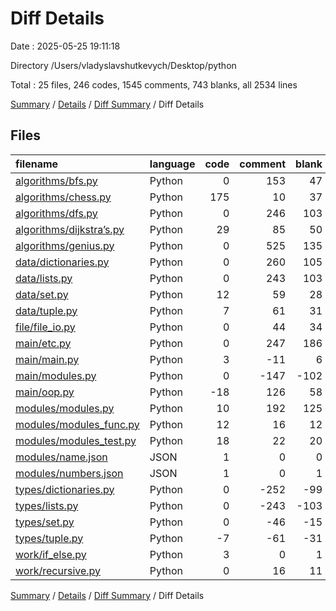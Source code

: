 # Diff Details

Date : 2025-05-25 19:11:18

Directory /Users/vladyslavshutkevych/Desktop/python

Total : 25 files,  246 codes, 1545 comments, 743 blanks, all 2534 lines

[Summary](results.md) / [Details](details.md) / [Diff Summary](diff.md) / Diff Details

## Files
| filename | language | code | comment | blank | total |
| :--- | :--- | ---: | ---: | ---: | ---: |
| [algorithms/bfs.py](/algorithms/bfs.py) | Python | 0 | 153 | 47 | 200 |
| [algorithms/chess.py](/algorithms/chess.py) | Python | 175 | 10 | 37 | 222 |
| [algorithms/dfs.py](/algorithms/dfs.py) | Python | 0 | 246 | 103 | 349 |
| [algorithms/dijkstra’s.py](/algorithms/dijkstra%E2%80%99s.py) | Python | 29 | 85 | 50 | 164 |
| [algorithms/genius.py](/algorithms/genius.py) | Python | 0 | 525 | 135 | 660 |
| [data/dictionaries.py](/data/dictionaries.py) | Python | 0 | 260 | 105 | 365 |
| [data/lists.py](/data/lists.py) | Python | 0 | 243 | 103 | 346 |
| [data/set.py](/data/set.py) | Python | 12 | 59 | 28 | 99 |
| [data/tuple.py](/data/tuple.py) | Python | 7 | 61 | 31 | 99 |
| [file/file\_io.py](/file/file_io.py) | Python | 0 | 44 | 34 | 78 |
| [main/etc.py](/main/etc.py) | Python | 0 | 247 | 186 | 433 |
| [main/main.py](/main/main.py) | Python | 3 | -11 | 6 | -2 |
| [main/modules.py](/main/modules.py) | Python | 0 | -147 | -102 | -249 |
| [main/oop.py](/main/oop.py) | Python | -18 | 126 | 58 | 166 |
| [modules/modules.py](/modules/modules.py) | Python | 10 | 192 | 125 | 327 |
| [modules/modules\_func.py](/modules/modules_func.py) | Python | 12 | 16 | 12 | 40 |
| [modules/modules\_test.py](/modules/modules_test.py) | Python | 18 | 22 | 20 | 60 |
| [modules/name.json](/modules/name.json) | JSON | 1 | 0 | 0 | 1 |
| [modules/numbers.json](/modules/numbers.json) | JSON | 1 | 0 | 1 | 2 |
| [types/dictionaries.py](/types/dictionaries.py) | Python | 0 | -252 | -99 | -351 |
| [types/lists.py](/types/lists.py) | Python | 0 | -243 | -103 | -346 |
| [types/set.py](/types/set.py) | Python | 0 | -46 | -15 | -61 |
| [types/tuple.py](/types/tuple.py) | Python | -7 | -61 | -31 | -99 |
| [work/if\_else.py](/work/if_else.py) | Python | 3 | 0 | 1 | 4 |
| [work/recursive.py](/work/recursive.py) | Python | 0 | 16 | 11 | 27 |

[Summary](results.md) / [Details](details.md) / [Diff Summary](diff.md) / Diff Details